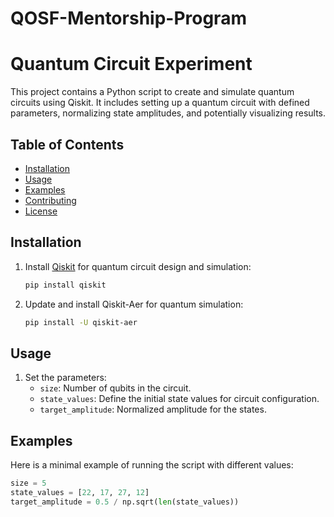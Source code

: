 # QOSF-Mentorship-Program

# Quantum Circuit Experiment

This project contains a Python script to create and simulate quantum circuits using Qiskit. It includes setting up a quantum circuit with defined parameters, normalizing state amplitudes, and potentially visualizing results.

## Table of Contents
- [Installation](#installation)
- [Usage](#usage)
- [Examples](#examples)
- [Contributing](#contributing)
- [License](#license)

## Installation

1. Install [Qiskit](https://qiskit.org/) for quantum circuit design and simulation:
   ```bash
   pip install qiskit
   ```
2. Update and install Qiskit-Aer for quantum simulation:
   ```bash
   pip install -U qiskit-aer
   ```

## Usage

1. Set the parameters:
   - `size`: Number of qubits in the circuit.
   - `state_values`: Define the initial state values for circuit configuration.
   - `target_amplitude`: Normalized amplitude for the states.

## Examples

Here is a minimal example of running the script with different values:
```python
size = 5
state_values = [22, 17, 27, 12]
target_amplitude = 0.5 / np.sqrt(len(state_values))
```
